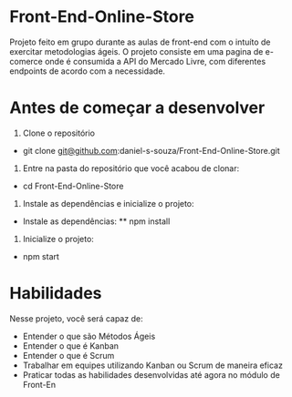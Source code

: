# Front-End-Online-Store

Projeto feito em grupo durante as aulas de front-end com o intuíto de exercitar metodologias ágeis. O projeto consiste em uma pagina de e-comerce
onde é consumida a API do Mercado Livre, com diferentes endpoints de acordo com a necessidade.

# Antes de começar a desenvolver
1. Clone o repositório
  * git clone git@github.com:daniel-s-souza/Front-End-Online-Store.git
1. Entre na pasta do repositório que você acabou de clonar:
 * cd Front-End-Online-Store
1. Instale as dependências e inicialize o projeto:
 * Instale as dependências:
  ** npm install
1. Inicialize o projeto:
 * npm start
 
# Habilidades

 Nesse projeto, você será capaz de: 

* Entender o que são Métodos Ágeis
* Entender o que é Kanban
* Entender o que é Scrum
* Trabalhar em equipes utilizando Kanban ou Scrum de maneira eficaz
* Praticar todas as habilidades desenvolvidas até agora no módulo de Front-En
